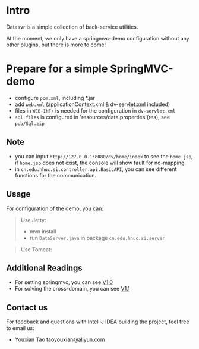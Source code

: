 Intro
============

Datasvr is a simple collection of back-service utilities.

At the moment, we only have a springmvc-demo configuration without any other plugins, but there is more to come!

Prepare for a simple SpringMVC-demo
============
- configure `pom.xml`, including *.jar
- add `web.xml` (applicationContext.xml & dv-servlet.xml included)
- files in `WEB-INF/` is needed for the configuration in `dv-servlet.xml`
- `sql files` is configured in 'resources/data.properties'(res), see `pub/Sql.zip`

## Note
- you can input `http://127.0.0.1:8080/dv/home/index` to see the `home.jsp`, if `home.jsp` does not exist, the console will show fault for no-mapping.
- in `cn.edu.hhuc.si.controller.api.BasicAPI`, you can see different functions for the communication.

## Usage
For configuration of the demo, you can:
>
> Use Jetty:
> * mvn install
> * run `DataServer.java` in package `cn.edu.hhuc.si.server`
>

>
> Use Tomcat:
>

## Additional Readings
- For setting springmvc, you can see [V1.0](https://github.com/taoyouxian/datasvr/tree/springmvc-demo)
- For solving the cross-domain, you can see [V1.1](https://github.com/taoyouxian/datasvr/tree/cross-domain)

## Contact us
For feedback and questions with IntelliJ IDEA building the project, feel free to email us:
* Youxian Tao taoyouxian@aliyun.com
